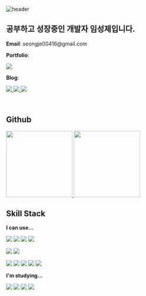 ![header](https://capsule-render.vercel.app/api?type=waving&color=gradient&customColorList=17,26&height=300&section=header&text=🌳🌲🌳&fontSize=70&fontAlign=75)

## 공부하고 성장중인 개발자 임성제입니다.

<p> <strong>Email</strong>: seongje00416@gmail.com </p>
<p> <strong>Portfolio</strong>: </p>
<p>
  <a href="https://www.notion.so/seongje00416/Portfolio-846f88f7f3654128a3f3e1157bb43478?pvs=4">
    <img src="https://img.shields.io/badge/Lim Seongje-983C07?style=for-the-badge&logo=Notion&logoColor=white">
  </a>
</p>
<p> <strong>Blog</strong>: </p>
<p>
  <a href="https://www.notion.so/seongje00416/4c36eb99dd704af8b7356173ef0cb247?v=18df116d5c724a3794e5ef8fcd58c77e&pvs=4">
    <img src="https://img.shields.io/badge/Programming-22741C?style=for-the-badge&logo=Notion&logoColor=white">
  </a>
  <a href="https://www.notion.so/seongje00416/06fa6ba265e54477b933d358e35ac573?v=ff751088760948c2866d600aee07fe97&pvs=4">
    <img src="https://img.shields.io/badge/Cloud Service-2F9D27?style=for-the-badge&logo=Notion&logoColor=white">
  </a>
  <a href="https://cloud-wiki.tistory.com/">
    <img src="https://img.shields.io/badge/Development Blog-F29661?style=for-the-badge&logo=tistory&logoColor=white">
  </a>
</p>
<br>

## Github
<a href="s">
  <img src="https://github-readme-stats.vercel.app/api?username=seongje00416&theme=shadow_green&show_icons=true&hide=stars" height="180px" max-width="50%" />
</a>
<a href="s">
  <img src="https://github-readme-stats.vercel.app/api/top-langs/?username=seongje00416&layout=compact&theme=shadow_green" height="180px" max-width="45%" />
</a>
<br>

## Skill Stack
<p> <strong>I can use...</strong> </p>
<p>
  <img src="https://img.shields.io/badge/Java-FF5E00?style=for-the-badge&logo=java&logoColor=white">
  <img src="https://img.shields.io/badge/JavaScript-FFBB00?style=for-the-badge&logo=javascript&logoColor=white">
  <img src="https://img.shields.io/badge/TypeScript-6799FF?style=for-the-badge&logo=typescript&logoColor=white">
  <img src="https://img.shields.io/badge/Python-F29661?style=for-the-badge&logo=Python&logoColor=white">
</p>
<p>
  <img src="https://img.shields.io/badge/Spring Boot-22741C?style=for-the-badge&logo=SpringBoot&logoColor=white">
  <img src="https://img.shields.io/badge/React-3DB7CC?style=for-the-badge&logo=React&logoColor=white">
</p>
<p>
  <img src="https://img.shields.io/badge/Git-FF5E00?style=for-the-badge&logo=Git&logoColor=white">
  <img src="https://img.shields.io/badge/Docker-4374D9?style=for-the-badge&logo=Docker&logoColor=white">
  <img src="https://img.shields.io/badge/Kubernetes-0054FF?style=for-the-badge&logo=Kubernetes&logoColor=white">
  <img src="https://img.shields.io/badge/AWS-997000?style=for-the-badge&logo=Amazon&logoColor=white">
  <img src="https://img.shields.io/badge/NCP-22741C?style=for-the-badge&logo=Naver&logoColor=white">
</p>
<p> <strong>I'm studying...</strong> </p>
<p>
  <img src="https://img.shields.io/badge/C++-6799FF?style=for-the-badge&logo=cplusplus&logoColor=white">
  <img src="https://img.shields.io/badge/Nest.js-D9418C?style=for-the-badge&logo=nestjs&logoColor=white">
  <img src="https://img.shields.io/badge/GCP-FF0000?style=for-the-badge&logo=Googlecloud&logoColor=white">
  <img src="https://img.shields.io/badge/ArgoCD-F29661?style=for-the-badge&logo=Argo&logoColor=white">
</p>
<br>





